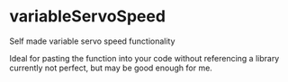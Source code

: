 # variableServoSpeed
Self made variable servo speed functionality

Ideal for pasting the function into your code without referencing a library
currently not perfect, but may be good enough for me.
